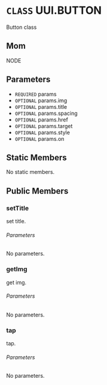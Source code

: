 # `CLASS` UUI.BUTTON
Button class

## Mom
NODE

## Parameters
* `REQUIRED` params 
* `OPTIONAL` params.img 
* `OPTIONAL` params.title 
* `OPTIONAL` params.spacing 
* `OPTIONAL` params.href 
* `OPTIONAL` params.target 
* `OPTIONAL` params.style 
* `OPTIONAL` params.on 

## Static Members
No static members.

## Public Members

### setTitle
set title.
###### Parameters
No parameters.

### getImg
get img.
###### Parameters
No parameters.

### tap
tap.
###### Parameters
No parameters.

